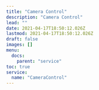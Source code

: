 ```yaml
---
title: "Camera Control"
description: "Camera Control"
lead: ""
date: 2021-04-17T18:50:12.026Z
lastmod: 2021-04-17T18:50:12.026Z
draft: false
images: []
menu:
  docs:
    parent: "service"
toc: true
service:
  name: "CameraControl"
---
```

